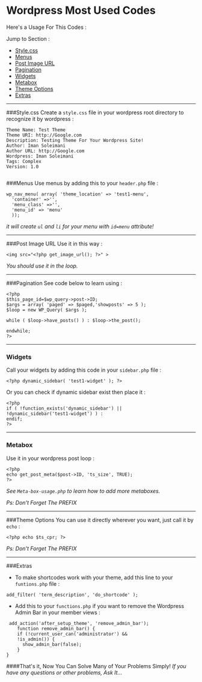 # Wordpress Most Used Codes
Here's a Usage For This Codes :

Jump to Section :
* [Style.css](#stylecss)
* [Menus](#menus)
* [Post Image URL](#post-image-url)
* [Pagination](#pagination)
* [Widgets](#widgets)
* [Metabox](#metabox)
* [Theme Options](#theme-options)
* [Extras](#extras)

----------
###Style.css
Create a `style.css` file in your wordpress root directory to recognize it by wordpress :
```
Theme Name: Test Theme
Theme URI: http://Google.com
Description: Testing Theme For Your Wordpress Site!
Author: Iman Soleimani
Author URL: http://Google.com
Wordpress: Iman Soleimani
Tags: Complex
Version: 1.0


```

###Menus
Use menus by adding this to your `header.php` file :
```
wp_nav_menu( array( 'theme_location' => 'test1-menu',
  'container' =>'',
  'menu_class' =>'',
  'menu_id' => 'menu'
  ));
```
*it will create `ul` and `li` for your menu with `id=menu` attribute!*

----------

###Post Image URL
Use it in this way :
```
<img src="<?php get_image_url(); ?>" >
```
*You should use it in the loop.*


----------
###Pagination
See code below to learn using :
```
<?php
$this_page_id=$wp_query->post->ID;
$args = array( 'paged' => $paged,'showposts' => 5 );
$loop = new WP_Query( $args );

while ( $loop->have_posts() ) : $loop->the_post();

endwhile;
?>
```


----------
### Widgets
Call your widgets by adding this code in your `sidebar.php` file :
```
<?php dynamic_sidebar( 'test1-widget' ); ?>
```
Or you can check if dynamic sidebar exist then place it :
```
<?php
if ( !function_exists('dynamic_sidebar') ||
!dynamic_sidebar('test1-widget') ) : 
endif;
?>
```


----------
### Metabox
Use it in your wordpress post loop :
```
<?php
echo get_post_meta($post->ID, 'ts_size', TRUE);
?>
```
*See `Meta-box-usage.php` to learn how to add more metaboxes.*

*Ps: Don't Forget The PREFIX*

----------
###Theme Options
You can use it directly wherever you want, just call it by `echo` :
```
<?php echo $ts_cpr; ?>
```
*Ps: Don't Forget The PREFIX*


----------
###Extras
* To make shortcodes work with your theme, add this line to your `funtions.php` file :

```
add_filter( 'term_description', 'do_shortcode' );
```

* Add this to your `functions.php` if you want to remove the Wordpress Admin Bar in your member views :
```
 add_action('after_setup_theme', 'remove_admin_bar');
 	function remove_admin_bar() {
 	if (!current_user_can('administrator') && 
 	!is_admin()) {
 	  show_admin_bar(false);
 	}
}
```

####That's it, Now You Can Solve Many of Your Problems Simply!
*If you have any questions or other problems, Ask It...*
